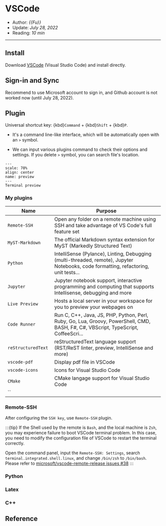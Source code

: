 # VSCode

- Author: *{{Fu}}*
- Update: *July 28, 2022*
- Reading: *10 min*

---


## Install


Download [VSCode](https://code.visualstudio.com/download) (Visual Studio Code) and install directly.


## Sign-in and Sync

Recommend to use Microsoft account to sign in, and Github account is not worked now (until July 28, 2022).


## Plugin

Universal shortcut key: {kbd}`Command` + {kbd}`Shift` + {kbd}`P`. 

- It's a command line-like interface, which will be automatically open with an `>` symbol. 

- We can input various plugins command to check their options and settings. If you delete `>` symbol, you can search file's location.


```{figure} ./img/VSCode-1.jpg
---
scale: 70%
align: center
name: preview
---
Terminal preview
```

### My plugins
<style>
table th:first-of-type {
    width: 30%;
}
table th:nth-of-type(2) {
    width: 70%;
}
</style>

|        Name       |       Purpose       |      
|    ------------   |    -------------    |  
|   `Remote-SSH`    | Open any folder on a remote machine using SSH and take advantage of VS Code's full feature set |  
|   `MyST-Markdown` | The official Markdown syntax extension for MyST (Markedly Structured Text) |
|   `Python`        | IntelliSense (Pylance), Linting, Debugging (multi-threaded, remote), Jupyter Notebooks, code formatting, refactoring, unit tests... |
|   `Jupyter`       | Jupyter notebook support, interactive programming and computing that supports Intellisense, debugging and more |
|   `Live Preview`  | Hosts a local server in your workspace for you to preview your webpages on |
|   `Code Runner`   | Run C, C++, Java, JS, PHP, Python, Perl, Ruby, Go, Lua, Groovy, PowerShell, CMD, BASH, F#, C#, VBScript, TypeScript, CoffeeScri... |
| `reStructuredText`| reStructuredText language support (RST/ReST linter, preview, IntelliSense and more) |
|   `vscode-pdf`    | Display pdf file in VSCode |
|   `vscode-icons`  | Icons for Visual Studio Code |
|   `CMake`         | CMake langage support for Visual Studio Code |
|     ``            |                     |




### Remote-SSH
After configuring the `SSH key`, use `Remote-SSH` plugin.

:::{tip}
If the Shell used by the remote is `Bash`, and the local machine is `Zsh`, you may experience failure to boot VSCode terminal problem. In this case, you need to modify the configuration file of VSCode to restart the terminal correctly.

Open the command panel, input the `Remote-SSH: Settings`, search `terminal.integrated.shell.linux`, and change `/bin/zsh` to `/bin/bash`. Please refer to
[microsoft/vscode-remote-release issues #38](https://github.com/microsoft/vscode-remote-release/issues/38)
:::



### Python


### Latex




### C++





## Reference


